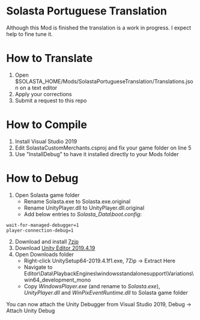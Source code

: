 # Solasta Portuguese Translation

Although this Mod is finished the translation is a work in progress. I expect help to fine tune it.

# How to Translate

1. Open $SOLASTA_HOME/Mods/SolastaPortugueseTranslation/Translations.json on a text editor
2. Apply your corrections
3. Submit a request to this repo

# How to Compile

1. Install Visual Studio 2019
2. Edit SolastaCustomMerchants.csproj and fix your game folder on line 5
3. Use "InstallDebug" to have it installed directly to your Mods folder

# How to Debug

1. Open Solasta game folder
	* Rename Solasta.exe to Solasta.exe.original
	* Rename UnityPlayer.dll to UnityPlayer.dll.original
	* Add below entries to *Solasta_Data\boot.config*:
```
wait-for-managed-debugger=1
player-connection-debug=1
```
2. Download and install [7zip](https://www.7-zip.org/a/7z1900-x64.exe)
3. Download [Unity Editor 2019.4.19](https://download.unity3d.com/download_unity/ca5b14067cec/Windows64EditorInstaller/UnitySetup64-2019.4.19f1.exe)
4. Open Downloads folder
	* Right-click UnitySetup64-2019.4.1f1.exe, 7Zip -> Extract Here
	* Navigate to Editor\Data\PlaybackEngines\windowsstandalonesupport\Variations\win64_development_mono
	* Copy *WindowsPlayer.exe* (and rename to *Solasta.exe*), *UnityPlayer.dll* and *WinPixEventRuntime.dll* to Solasta game folder

You can now attach the Unity Debugger from Visual Studio 2019, Debug -> Attach Unity Debug
